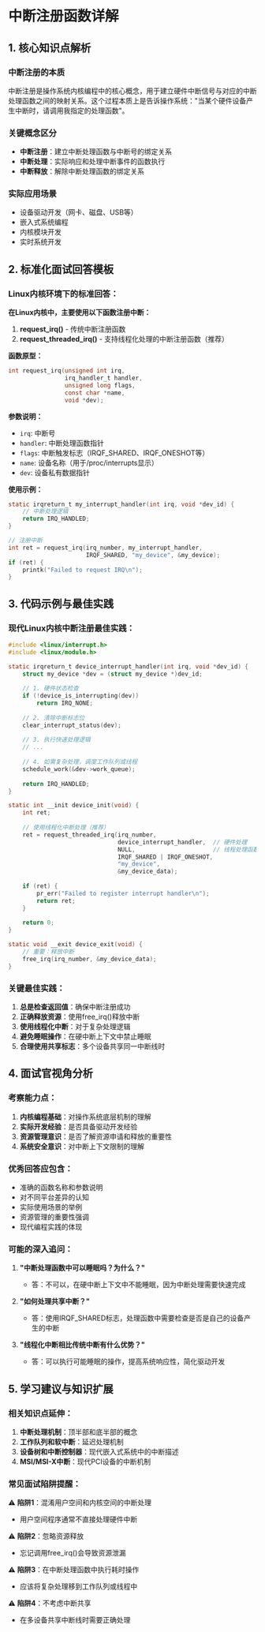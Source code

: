 


# 中断注册函数详解
## 1. 核心知识点解析
### 中断注册的本质
中断注册是操作系统内核编程中的核心概念，用于建立硬件中断信号与对应的中断处理函数之间的映射关系。这个过程本质上是告诉操作系统："当某个硬件设备产生中断时，请调用我指定的处理函数"。

### 关键概念区分
- **中断注册**：建立中断处理函数与中断号的绑定关系
- **中断处理**：实际响应和处理中断事件的函数执行
- **中断释放**：解除中断处理函数的绑定关系

### 实际应用场景
- 设备驱动开发（网卡、磁盘、USB等）
- 嵌入式系统编程
- 内核模块开发
- 实时系统开发

## 2. 标准化面试回答模板

### Linux内核环境下的标准回答：

**在Linux内核中，主要使用以下函数注册中断：**

1. **request_irq()** - 传统中断注册函数
2. **request_threaded_irq()** - 支持线程化处理的中断注册函数（推荐）

**函数原型：**
```c
int request_irq(unsigned int irq, 
                irq_handler_t handler,
                unsigned long flags,
                const char *name,
                void *dev);
```

**参数说明：**
- `irq`: 中断号
- `handler`: 中断处理函数指针
- `flags`: 中断触发标志（IRQF_SHARED、IRQF_ONESHOT等）
- `name`: 设备名称（用于/proc/interrupts显示）
- `dev`: 设备私有数据指针

**使用示例：**
```c
static irqreturn_t my_interrupt_handler(int irq, void *dev_id) {
    // 中断处理逻辑
    return IRQ_HANDLED;
}

// 注册中断
int ret = request_irq(irq_number, my_interrupt_handler, 
                      IRQF_SHARED, "my_device", &my_device);
if (ret) {
    printk("Failed to request IRQ\n");
}
```

## 3. 代码示例与最佳实践

### 现代Linux内核中断注册最佳实践：

```c
#include <linux/interrupt.h>
#include <linux/module.h>

static irqreturn_t device_interrupt_handler(int irq, void *dev_id) {
    struct my_device *dev = (struct my_device *)dev_id;
    
    // 1. 硬件状态检查
    if (!device_is_interrupting(dev))
        return IRQ_NONE;
    
    // 2. 清除中断标志位
    clear_interrupt_status(dev);
    
    // 3. 执行快速处理逻辑
    // ...
    
    // 4. 如需复杂处理，调度工作队列或线程
    schedule_work(&dev->work_queue);
    
    return IRQ_HANDLED;
}

static int __init device_init(void) {
    int ret;
    
    // 使用线程化中断处理（推荐）
    ret = request_threaded_irq(irq_number,
                               device_interrupt_handler,  // 硬件处理
                               NULL,                      // 线程处理函数
                               IRQF_SHARED | IRQF_ONESHOT,
                               "my_device",
                               &my_device_data);
    
    if (ret) {
        pr_err("Failed to register interrupt handler\n");
        return ret;
    }
    
    return 0;
}

static void __exit device_exit(void) {
    // 重要：释放中断
    free_irq(irq_number, &my_device_data);
}
```

### 关键最佳实践：
1. **总是检查返回值**：确保中断注册成功
2. **正确释放资源**：使用free_irq()释放中断
3. **使用线程化中断**：对于复杂处理逻辑
4. **避免睡眠操作**：在硬中断上下文中禁止睡眠
5. **合理使用共享标志**：多个设备共享同一中断线时

## 4. 面试官视角分析

### 考察能力点：
1. **内核编程基础**：对操作系统底层机制的理解
2. **实际开发经验**：是否具备驱动开发经验
3. **资源管理意识**：是否了解资源申请和释放的重要性
4. **系统安全意识**：对中断上下文限制的理解

### 优秀回答应包含：
- 准确的函数名称和参数说明
- 对不同平台差异的认知
- 实际使用场景的举例
- 资源管理的重要性强调
- 现代编程实践的体现

### 可能的深入追问：
1. **"中断处理函数中可以睡眠吗？为什么？"**
   - 答：不可以，在硬中断上下文中不能睡眠，因为中断处理需要快速完成

2. **"如何处理共享中断？"**
   - 答：使用IRQF_SHARED标志，处理函数中需要检查是否是自己的设备产生的中断

3. **"线程化中断相比传统中断有什么优势？"**
   - 答：可以执行可能睡眠的操作，提高系统响应性，简化驱动开发

## 5. 学习建议与知识扩展

### 相关知识点延伸：
1. **中断处理机制**：顶半部和底半部的概念
2. **工作队列和软中断**：延迟处理机制
3. **设备树和中断控制器**：现代嵌入式系统中的中断描述
4. **MSI/MSI-X中断**：现代PCI设备的中断机制

### 常见面试陷阱提醒：
⚠️ **陷阱1**：混淆用户空间和内核空间的中断处理
- 用户空间程序通常不直接处理硬件中断

⚠️ **陷阱2**：忽略资源释放
- 忘记调用free_irq()会导致资源泄漏

⚠️ **陷阱3**：在中断处理函数中执行耗时操作
- 应该将复杂处理移到工作队列或线程中

⚠️ **陷阱4**：不考虑中断共享
- 在多设备共享中断线时需要正确处理
